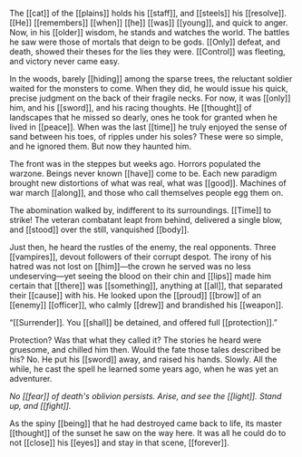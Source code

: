 The [[cat]] of the [[plains]] holds his [[staff]], and [[steels]] his [[resolve]]. [[He]] [[remembers]] [[when]] [[he]] [[was]] [[young]], and quick to anger. Now, in his [[older]] wisdom, he stands and watches the world. The battles he saw were those of mortals that deign to be gods. [[Only]] defeat, and death, showed their theses for the lies they were. [[Control]] was fleeting, and victory never came easy.

In the woods, barely [[hiding]] among the sparse trees, the reluctant soldier waited for the monsters to come. When they did, he would issue his quick, precise judgment on the back of their fragile necks. For now, it was [[only]] him, and his [[sword]], and his racing thoughts. He [[thought]] of landscapes that he missed so dearly, ones he took for granted when he lived in [[peace]]. When was the last [[time]] he truly enjoyed the sense of sand between his toes, of ripples under his soles? These were so simple, and he ignored them. But now they haunted him.

The front was in the steppes but weeks ago. Horrors populated the warzone. Beings never known [[have]] come to be. Each new paradigm brought new distortions of what was real, what was [[good]]. Machines of war march [[along]], and those who call themselves people egg them on.

The abomination walked by, indifferent to its surroundings. [[Time]] to strike! The veteran combatant leapt from behind, delivered a single blow, and [[stood]] over the still, vanquished [[body]].

Just then, he heard the rustles of the enemy, the real opponents. Three [[vampires]], devout followers of their corrupt despot. The irony of his hatred was not lost on [[him]]—the crown he served was no less undeserving—yet seeing the blood on their chin and [[lips]] made him certain that [[there]] was [[something]], anything at [[all]], that separated their [[cause]] with his. He looked upon the [[proud]] [[brow]] of an [[enemy]] [[officer]], who calmly [[drew]] and brandished his [[weapon]]. 

“[[Surrender]]. You [[shall]] be detained, and offered full [[protection]].”

Protection? Was that what they called it? The stories he heard were gruesome, and chilled him then. Would the fate those tales described be his? No. He put his [[sword]] away, and raised his hands. Slowly. All the while, he cast the spell he learned some years ago, when he was yet an adventurer.

*No [[fear]] of death's oblivion persists. Arise, and see the [[light]]. Stand up, and [[fight]].*

As the spiny [[being]] that he had destroyed came back to life, its master [[thought]] of the sunset he saw on the way here. It was all he could do to not [[close]] his [[eyes]] and stay in that scene, [[forever]].